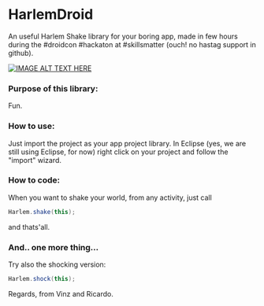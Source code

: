HarlemDroid
===========

An useful Harlem Shake library for your boring app, made in few hours during the #droidcon #hackaton at #skillsmatter (ouch! no hastag support in github).

[![IMAGE ALT TEXT HERE](http://img.youtube.com/vi/IW6N6xAvTmU/0.jpg)](http://www.youtube.com/watch?v=IW6N6xAvTmU)

### Purpose of this library:

Fun.

### How to use:

Just import the project as your app project library.
In Eclipse (yes, we are still using Eclipse, for now) right click on your project and follow the "import" wizard.

### How to code:

When you want to shake your world, from any activity, just call

```java
Harlem.shake(this);
```

and thats'all.

### And.. one more thing...

Try also the shocking version:

```java
Harlem.shock(this);
```

Regards, from Vinz and Ricardo.
